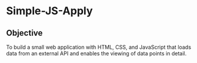 # Simple-JS-Apply

## Objective
To build a small web application with HTML, CSS, and JavaScript that loads
data from an external API and enables the viewing of data points in detail.
